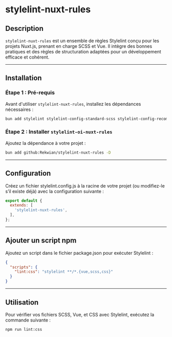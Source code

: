 # stylelint-nuxt-rules

## Description

`stylelint-nuxt-rules` est un ensemble de règles Stylelint conçu pour les projets Nuxt.js, prenant en charge SCSS et Vue. Il intègre des bonnes pratiques et des règles de structuration adaptées pour un développement efficace et cohérent.

---

## Installation

### Étape 1 : Pré-requis

Avant d'utiliser `stylelint-nuxt-rules`, installez les dépendances nécessaires :

```bash
bun add stylelint stylelint-config-standard-scss stylelint-config-recommended-scss stylelint-config-recommended-vue stylelint-order -D
```

### Étape 2 : Installer `stylelint-oi-nuxt-rules`

Ajoutez la dépendance à votre projet :

```bash
bun add github:Rekwian/stylelint-nuxt-rules -D
```

---

## Configuration

Créez un fichier stylelint.config.js à la racine de votre projet (ou modifiez-le s’il existe déjà) avec la configuration suivante :

```javascript
export default {
  extends: [
    'stylelint-nuxt-rules',
  ],
};
```

---

## Ajouter un script npm

Ajoutez un script dans le fichier package.json pour exécuter Stylelint :

```json
{
  "scripts": {
    "lint:css": "stylelint **/*.{vue,scss,css}"
  }
}
```

---

## Utilisation

Pour vérifier vos fichiers SCSS, Vue, et CSS avec Stylelint, exécutez la commande suivante :

```bash
npm run lint:css
```
